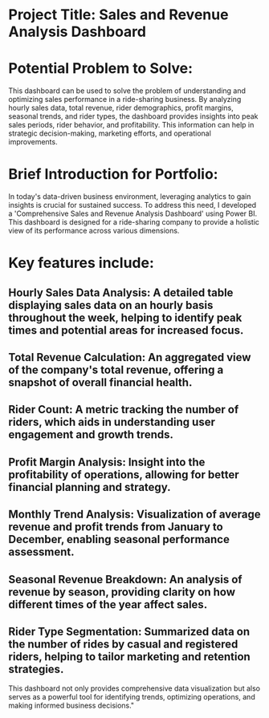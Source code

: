 # Project Title: Sales and Revenue Analysis Dashboard

# Potential Problem to Solve:
This dashboard can be used to solve the problem of understanding and optimizing sales performance in a ride-sharing business. By analyzing hourly sales data, total revenue, rider demographics, profit margins, seasonal trends, and rider types, the dashboard provides insights into peak sales periods, rider behavior, and profitability. This information can help in strategic decision-making, marketing efforts, and operational improvements.

# Brief Introduction for Portfolio:
In today's data-driven business environment, leveraging analytics to gain insights is crucial for sustained success. To address this need, I developed a 'Comprehensive Sales and Revenue Analysis Dashboard' using Power BI. This dashboard is designed for a ride-sharing company to provide a holistic view of its performance across various dimensions.

# Key features include:

## Hourly Sales Data Analysis: A detailed table displaying sales data on an hourly basis throughout the week, helping to identify peak times and potential areas for increased focus.
## Total Revenue Calculation: An aggregated view of the company's total revenue, offering a snapshot of overall financial health.
## Rider Count: A metric tracking the number of riders, which aids in understanding user engagement and growth trends.
## Profit Margin Analysis: Insight into the profitability of operations, allowing for better financial planning and strategy.
## Monthly Trend Analysis: Visualization of average revenue and profit trends from January to December, enabling seasonal performance assessment.
## Seasonal Revenue Breakdown: An analysis of revenue by season, providing clarity on how different times of the year affect sales.
## Rider Type Segmentation: Summarized data on the number of rides by casual and registered riders, helping to tailor marketing and retention strategies.

This dashboard not only provides comprehensive data visualization but also serves as a powerful tool for identifying trends, optimizing operations, and making informed business decisions."
